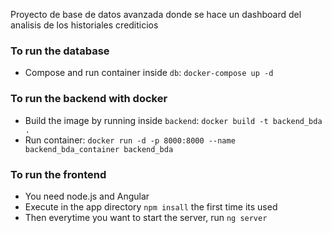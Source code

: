 Proyecto de base de datos avanzada donde se hace un dashboard del analisis de los historiales crediticios

### To run the **database**
- Compose and run container inside ```db```: ```docker-compose up -d```

### To run the **backend** with docker <br>
- Build the image by running inside ```backend```: ```docker build -t backend_bda .```
- Run container: ```docker run -d -p 8000:8000 --name backend_bda_container backend_bda```

### To run the **frontend**
- You need node.js and Angular
- Execute in the app directory ```npm insall``` the first time its used
- Then everytime you want to start the server, run ```ng server```